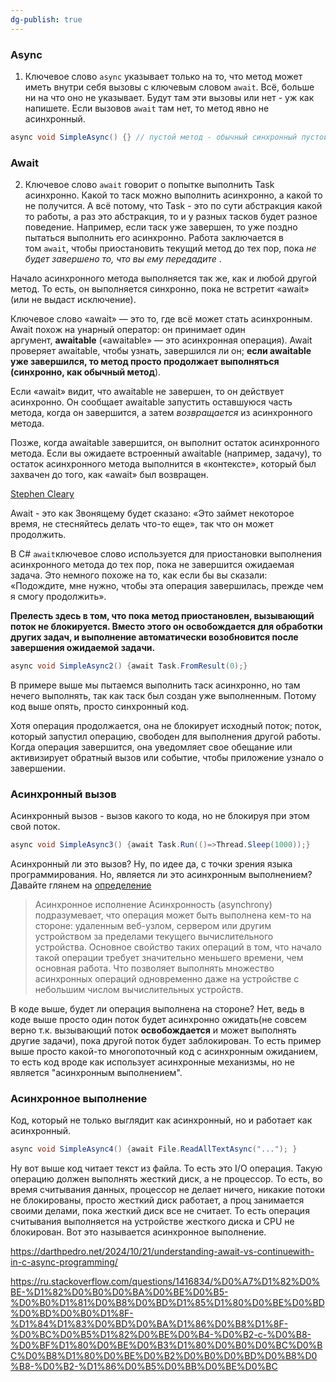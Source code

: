 ```yaml
---
dg-publish: true
---
```

### Async

1. Ключевое слово `async` указывает только на то, что метод может иметь внутри себя вызовы с ключевым словом `await`. Всё, больше ни на что оно не указывает. Будут там эти вызовы или нет - уж как напишете. Если вызовов `await` там нет, то метод явно не асинхронный.

```csharp
async void SimpleAsync() {} // пустой метод - обычный синхронный пустой метод
```

### Await
2. Ключевое слово `await` говорит о попытке выполнить Task асинхронно. Какой то таск можно выполнить асинхронно, а какой то не получится. А всё потому, что Task - это по сути абстракция какой то работы, а раз это абстракция, то и у разных тасков будет разное поведение. Например, если таск уже завершен, то уже поздно пытаться выполнить его асинхронно.
Работа заключается в том `await`, чтобы приостановить текущий метод до тех пор, пока _не будет завершено то, что вы ему передадите_ .

Начало асинхронного метода выполняется так же, как и любой другой метод. То есть, он выполняется синхронно, пока не встретит «await» (или не выдаст исключение).

Ключевое слово «await» — это то, где всё может стать асинхронным. Await похож на унарный оператор: он принимает один аргумент, **awaitable** («awaitable» — это асинхронная операция). Await проверяет awaitable, чтобы узнать, завершился ли он; **если awaitable уже завершился, то метод просто продолжает выполняться (синхронно, как обычный метод**).

Если «await» видит, что awaitable не завершен, то он действует асинхронно. Он сообщает awaitable запустить оставшуюся часть метода, когда он завершится, а затем _возвращается_ из асинхронного метода.

Позже, когда awaitable завершится, он выполнит остаток асинхронного метода. Если вы ожидаете встроенный awaitable (например, задачу), то остаток асинхронного метода выполнится в «контексте», который был захвачен до того, как «await» был возвращен.

[Stephen Cleary](https://blog.stephencleary.com/2012/02/async-and-await.html)


Await - это как Звонящему будет сказано: «Это займет некоторое время, не стесняйтесь делать что-то еще», так что он может продолжить.

В C# `await`ключевое слово используется для приостановки выполнения асинхронного метода до тех пор, пока не завершится ожидаемая задача. Это немного похоже на то, как если бы вы сказали: «Подождите, мне нужно, чтобы эта операция завершилась, прежде чем я смогу продолжить». 

**Прелесть здесь в том, что пока метод приостановлен, вызывающий поток не блокируется. Вместо этого он освобождается для обработки других задач, и выполнение автоматически возобновится после завершения ожидаемой задачи.**


```csharp
async void SimpleAsync2() {await Task.FromResult(0);}
```

В примере выше мы пытаемся выполнить таск асинхронно, но там нечего выполнять, так как таск был создан уже выполненным. Потому код выше опять, просто синхронный код.

Хотя операция продолжается, она не блокирует исходный поток; поток, который запустил операцию, свободен для выполнения другой работы. Когда операция завершится, она уведомляет свое обещание или активизирует обратный вызов или 
событие, чтобы приложение узнало о завершении.



### Асинхронный вызов
Асинхронный вызов - вызов какого то кода, но не блокируя при этом свой поток.

```csharp
async void SimpleAsync3() {await Task.Run(()=>Thread.Sleep(1000));}
```

Асинхронный ли это вызов? Ну, по идее да, с точки зрения языка программирования. Но, является ли это асинхронным выполнением? Давайте глянем на [определение](https://ru.stackoverflow.com/a/416086/179763)

> Асинхронное исполнение
> Асинхронность (asynchrony) подразумевает, что операция может быть выполнена кем-то на стороне: удаленным веб-узлом, сервером или другим устройством за пределами текущего вычислительного устройства.
> Основное свойство таких операций в том, что начало такой операции требует значительно меньшего времени, чем основная работа. Что позволяет выполнять множество асинхронных операций одновременно даже на устройстве с небольшим числом вычислительных устройств.

В коде выше, будет ли операция выполнена на стороне? Нет, ведь в коде выше просто один поток будет асинхронно ожидать(не совсем верно т.к. вызывающий поток **освобождается** и может выполнять другие задачи), пока другой поток будет заблокирован. То есть пример выше просто какой-то многопоточный код с асинхронным ожиданием, то есть код вроде как использует асинхронные механизмы, но не является "асинхронным выполнением".


### Асинхронное выполнение

Код, который не только выглядит как асинхронный, но и работает как асинхронный.

```csharp
async void SimpleAsync4() {await File.ReadAllTextAsync("..."); }
```
Ну вот выше код читает текст из файла. То есть это I/O операция. Такую операцию должен выполнять жесткий диск, а не процессор. То есть, во время считывания данных, процессор не делает ничего, никакие потоки не блокированы, просто жесткий диск работает, а проц занимается своими делами, пока жесткий диск все не считает. То есть операция считывания выполняется на устройстве жесткого диска и CPU не блокирован. Вот это называется асинхронное выполнение.


https://darthpedro.net/2024/10/21/understanding-await-vs-continuewith-in-c-async-programming/

https://ru.stackoverflow.com/questions/1416834/%D0%A7%D1%82%D0%BE-%D1%82%D0%B0%D0%BA%D0%BE%D0%B5-%D0%B0%D1%81%D0%B8%D0%BD%D1%85%D1%80%D0%BE%D0%BD%D0%BD%D0%B0%D1%8F-%D1%84%D1%83%D0%BD%D0%BA%D1%86%D0%B8%D1%8F-%D0%BC%D0%B5%D1%82%D0%BE%D0%B4-%D0%B2-c-%D0%B8-%D0%BF%D1%80%D0%BE%D0%B3%D1%80%D0%B0%D0%BC%D0%BC%D0%B8%D1%80%D0%BE%D0%B2%D0%B0%D0%BD%D0%B8%D0%B8-%D0%B2-%D1%86%D0%B5%D0%BB%D0%BE%D0%BC